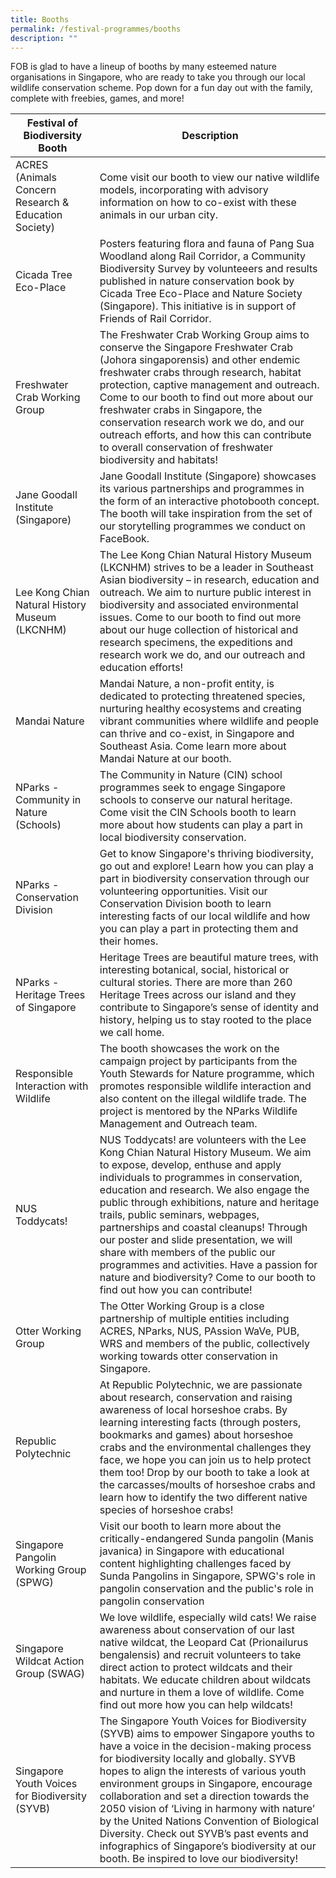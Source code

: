 ```yaml
---
title: Booths
permalink: /festival-programmes/booths
description: ""
---
```

FOB is glad to have a lineup of booths by many esteemed nature organisations in Singapore, who are ready to take you through our local wildlife conservation scheme. Pop down for a fun day out with the family, complete with freebies, games, and more!


| Festival of Biodiversity Booth| Description | 
| -------- | -------- | 
| ACRES (Animals Concern Research & Education Society) |  Come visit our booth to view our native wildlife models, incorporating with advisory information on how to co-exist with these animals in our urban city.  
|Cicada Tree Eco-Place|Posters featuring flora and fauna of Pang Sua Woodland along Rail Corridor, a Community Biodiversity Survey by volunteeers and results published in nature conservation book by Cicada Tree Eco-Place and Nature Society (Singapore). This initiative is in support of Friends of Rail Corridor. 
| Freshwater Crab Working Group |The Freshwater Crab Working Group aims to conserve the Singapore Freshwater Crab (Johora singaporensis) and other endemic freshwater crabs through research, habitat protection, captive management and outreach. Come to our booth to find out more about our freshwater crabs in Singapore, the conservation research work we do, and our outreach efforts, and how this can contribute to overall conservation of freshwater biodiversity and habitats! 
|Jane Goodall Institute (Singapore) | Jane Goodall Institute (Singapore) showcases its various partnerships and programmes in the form of an interactive photobooth concept. The booth will take inspiration from the set of our storytelling programmes we conduct on FaceBook.|
|Lee Kong Chian Natural History Museum (LKCNHM)|The Lee Kong Chian Natural History Museum (LKCNHM) strives to be a leader in Southeast Asian biodiversity – in research, education and outreach. We aim to nurture public interest in biodiversity and associated environmental issues. Come to our booth to find out more about our huge collection of historical and research specimens, the expeditions and research work we do, and our outreach and education efforts!
|Mandai Nature|Mandai Nature, a non-profit entity, is dedicated to protecting threatened species, nurturing healthy ecosystems and creating vibrant communities where wildlife and people can thrive and co-exist, in Singapore and Southeast Asia. Come learn more about Mandai Nature at our booth.
| NParks - Community in Nature (Schools)|The Community in Nature (CIN) school programmes seek to engage Singapore schools to conserve our natural heritage. Come visit the CIN Schools booth to learn more about how students can play a part in local biodiversity conservation. 
| NParks - Conservation Division|Get to know Singapore's thriving biodiversity, go out and explore! Learn how you can play a part in biodiversity conservation through our volunteering opportunities. Visit our Conservation Division booth to learn interesting facts of our local wildlife and how you can play a part in protecting them and their homes. 
|NParks - Heritage Trees of Singapore|Heritage Trees are beautiful mature trees, with interesting botanical, social, historical or cultural stories. There are more than 260 Heritage Trees across our island and they contribute to Singapore’s sense of identity and history, helping us to stay rooted to the place we call home.|Visit us to learn about these important green landmarks of our natural heritage at the ‘Heritage Trees of Singapore’ booth!|
|Responsible Interaction with Wildlife|The booth showcases the work on the campaign project by participants from the Youth Stewards for Nature programme, which promotes responsible wildlife interaction and also content on the illegal wildlife trade. The project is mentored by the NParks Wildlife Management and Outreach team.
|NUS Toddycats!|NUS Toddycats! are volunteers with the Lee Kong Chian Natural History Museum. We aim to expose, develop, enthuse and apply individuals to programmes in conservation, education and research. We also engage the public through exhibitions, nature and heritage trails, public seminars, webpages, partnerships and coastal cleanups! Through our poster and slide presentation, we will share with members of the public our programmes and activities. Have a passion for nature and biodiversity? Come to our booth to find out how you can contribute!
|Otter Working Group|The Otter Working Group is a close partnership of multiple entities including ACRES, NParks, NUS, PAssion WaVe, PUB, WRS and members of the public, collectively working towards otter conservation in Singapore.
|Republic Polytechnic|At Republic Polytechnic, we are passionate about research, conservation and raising awareness of local horseshoe crabs. By learning interesting facts (through posters, bookmarks and games) about horseshoe crabs and the environmental challenges they face, we hope you can join us to help protect them too! Drop by our booth to take a look at the carcasses/moults of horseshoe crabs and learn how to identify the two different native species of horseshoe crabs!|
Singapore Pangolin Working Group (SPWG)|Visit our booth to learn more about the critically-endangered Sunda pangolin (Manis javanica) in Singapore with educational content highlighting challenges faced by Sunda Pangolins in Singapore, SPWG's role in pangolin conservation and the public's role in pangolin conservation
|Singapore Wildcat Action Group (SWAG)|We love wildlife, especially wild cats! We raise awareness about conservation of our last native wildcat, the Leopard Cat (Prionailurus bengalensis) and recruit volunteers to take direct action to protect wildcats and their habitats. We educate children about wildcats and nurture in them a love of wildlife. Come find out more how you can help wildcats!
|Singapore Youth Voices for Biodiversity (SYVB)|The Singapore Youth Voices for Biodiversity (SYVB) aims to empower Singapore youths to have a voice in the decision-making process for biodiversity locally and globally. SYVB hopes to align the interests of various youth environment groups in Singapore, encourage collaboration and set a direction towards the 2050 vision of ‘Living in harmony with nature’ by the United Nations Convention of Biological Diversity. Check out SYVB’s past events and infographics of Singapore’s biodiversity at our booth. Be inspired to love our biodiversity!

 

 

 

 
